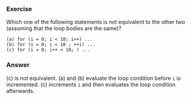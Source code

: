 ### Exercise

Which one of the following statements is not equivalent to the other two (assuming that the loop bodies are the same)?

```
(a) for (i = 0; i < 10; i++) ...
(b) for (i = 0; i < 10 ; ++i) ...
(c) for (i = 0; i++ < 10; ) ...
```

### Answer

(c) is not equivalent. (a) and (b) evaluate the loop condition before `i` is incremented. (c) increments `i` and then evaluates the loop condition afterwards.
